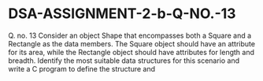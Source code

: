 # DSA-ASSIGNMENT-2-b-Q-NO.-13
Q. no. 13 Consider an object Shape that encompasses both a Square and a Rectangle as the data members. The Square object should have an attribute for its area, while the Rectangle object should have attributes for length and breadth. Identify the most suitable data structures for this scenario and write a C program to define the structure and 
